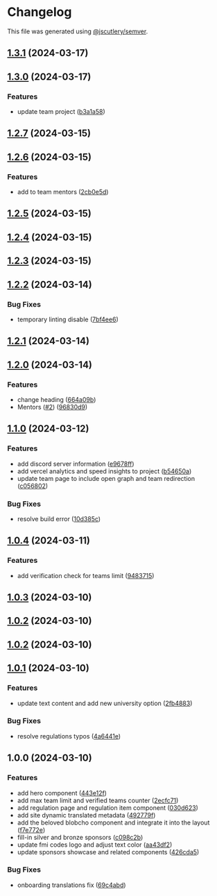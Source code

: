 # Changelog

This file was generated using [@jscutlery/semver](https://github.com/jscutlery/semver).

## [1.3.1](https://github.com/fss-fmi/fmicodes/compare/v1.3.0...v1.3.1) (2024-03-17)

## [1.3.0](https://github.com/fss-fmi/fmicodes/compare/v1.2.7...v1.3.0) (2024-03-17)


### Features

* update team project ([b3a1a58](https://github.com/fss-fmi/fmicodes/commit/b3a1a58092d7affbb1f90c001a063bcc2820ecdb))

## [1.2.7](https://github.com/fss-fmi/fmicodes/compare/v1.2.6...v1.2.7) (2024-03-15)

## [1.2.6](https://github.com/fss-fmi/fmicodes/compare/v1.2.5...v1.2.6) (2024-03-15)


### Features

* add to team mentors ([2cb0e5d](https://github.com/fss-fmi/fmicodes/commit/2cb0e5d9f32e5302a2c63dce2dcb5a6683023baf))

## [1.2.5](https://github.com/fss-fmi/fmicodes/compare/v1.2.4...v1.2.5) (2024-03-15)

## [1.2.4](https://github.com/fss-fmi/fmicodes/compare/v1.2.3...v1.2.4) (2024-03-15)

## [1.2.3](https://github.com/fss-fmi/fmicodes/compare/v1.2.2...v1.2.3) (2024-03-15)

## [1.2.2](https://github.com/fss-fmi/fmicodes/compare/v1.2.1...v1.2.2) (2024-03-14)

### Bug Fixes

- temporary linting disable ([7bf4ee6](https://github.com/fss-fmi/fmicodes/commit/7bf4ee637d8b2a46fe96cfa8ab1a100983e3acbc))

## [1.2.1](https://github.com/fss-fmi/fmicodes/compare/v1.2.0...v1.2.1) (2024-03-14)

## [1.2.0](https://github.com/fss-fmi/fmicodes/compare/v1.1.0...v1.2.0) (2024-03-14)

### Features

- change heading ([664a09b](https://github.com/fss-fmi/fmicodes/commit/664a09bebab19154fddee730560a160a17bc7ed7))
- Mentors ([#2](https://github.com/fss-fmi/fmicodes/issues/2)) ([96830d9](https://github.com/fss-fmi/fmicodes/commit/96830d96f1cd0e6899540d05fad2210075b7747c))

## [1.1.0](https://github.com/fss-fmi/fmicodes/compare/v1.0.4...v1.1.0) (2024-03-12)

### Features

- add discord server information ([e9678ff](https://github.com/fss-fmi/fmicodes/commit/e9678ff0a83ef3aa1b60cb562c33b25ddf7a59ce))
- add vercel analytics and speed insights to project ([b54650a](https://github.com/fss-fmi/fmicodes/commit/b54650ad8cc7991563baf65f85cba2744d93c67b))
- update team page to include open graph and team redirection ([c056802](https://github.com/fss-fmi/fmicodes/commit/c0568027bbf19b027eb213a22c662173d7f8bf62))

### Bug Fixes

- resolve build error ([10d385c](https://github.com/fss-fmi/fmicodes/commit/10d385c4db70c85dd6d2bb63199e8a9d0e06850e))

## [1.0.4](https://github.com/fss-fmi/fmicodes/compare/v1.0.3...v1.0.4) (2024-03-11)

### Features

- add verification check for teams limit ([9483715](https://github.com/fss-fmi/fmicodes/commit/948371507e295f85169f114476ba50b337e8b66d))

## [1.0.3](https://github.com/fss-fmi/fmicodes/compare/v1.0.2...v1.0.3) (2024-03-10)

## [1.0.2](https://github.com/fss-fmi/fmicodes/compare/v1.0.1...v1.0.2) (2024-03-10)

## [1.0.2](https://github.com/fss-fmi/fmicodes/compare/v1.0.1...v1.0.2) (2024-03-10)

## [1.0.1](https://github.com/fss-fmi/fmicodes/compare/v1.0.0...v1.0.1) (2024-03-10)

### Features

- update text content and add new university option ([2fb4883](https://github.com/fss-fmi/fmicodes/commit/2fb48830fc3be3d54b9d0c25597c58af11d5a458))

### Bug Fixes

- resolve regulations typos ([4a6441e](https://github.com/fss-fmi/fmicodes/commit/4a6441e38cbdd8bc059166bf6f5e48b2e163d69f))

## 1.0.0 (2024-03-10)

### Features

- add hero component ([443e12f](https://github.com/fss-fmi/fmicodes/commit/443e12fc4dab93400e7a13d77656223eef1c4931))
- add max team limit and verified teams counter ([2ecfc71](https://github.com/fss-fmi/fmicodes/commit/2ecfc71224cc4e9e4bab0cfe1f723256ac9287be))
- add regulation page and regulation item component ([030d623](https://github.com/fss-fmi/fmicodes/commit/030d6238bca170506f68ddada518642539a9d536))
- add site dynamic translated metadata ([492779f](https://github.com/fss-fmi/fmicodes/commit/492779f06bdc99726c0066af701b1520514bcad0))
- add the beloved blobcho component and integrate it into the layout ([f7e772e](https://github.com/fss-fmi/fmicodes/commit/f7e772e628663d13803b884ac513424bc58c11ce))
- fill-in silver and bronze sponsors ([c098c2b](https://github.com/fss-fmi/fmicodes/commit/c098c2b53617432227146ad81d7312960fcda9e8))
- update fmi codes logo and adjust text color ([aa43df2](https://github.com/fss-fmi/fmicodes/commit/aa43df254ee9cca83ee0815d9baecbc1343a8249))
- update sponsors showcase and related components ([426cda5](https://github.com/fss-fmi/fmicodes/commit/426cda53f40e298a37902241d5edd48ead70f338))

### Bug Fixes

- onboarding translations fix ([69c4abd](https://github.com/fss-fmi/fmicodes/commit/69c4abd9227e6a7855b98964b9d39de8e3949ee1))
